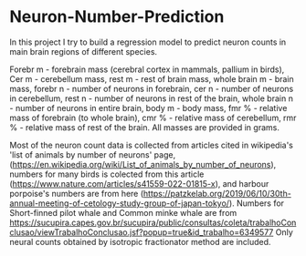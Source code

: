 # Neuron-Number-Prediction

In this project I try to build a regression model to predict neuron counts in main brain regions of different species.

Forebr m - forebrain mass (cerebral cortex in mammals, pallium in birds),
Cer m - cerebellum mass,
rest m - rest of brain mass,
whole brain m - brain mass,
forebr n - number of neurons in forebrain,
cer n - number of neurons in cerebellum,
rest n - number of neurons in rest of the brain,
whole brain n - number of neurons in entire brain,
body m - body mass,
fmr % - relative mass of forebrain (to whole brain),
cmr % - relative mass of cerebellum,
rmr % - relative mass of rest of the brain.
All masses are provided in grams.

Most of the neuron count data is collected from articles cited in wikipedia's 'list of animals by number of neurons' page,
(https://en.wikipedia.org/wiki/List_of_animals_by_number_of_neurons),
numbers for many birds is colected from this article (https://www.nature.com/articles/s41559-022-01815-x),
and harbour porpoise's numbers are from here (https://patzkelab.org/2019/06/10/30th-annual-meeting-of-cetology-study-group-of-japan-tokyo/).
Numbers for Short-finned pilot whale and Common minke whale are from https://sucupira.capes.gov.br/sucupira/public/consultas/coleta/trabalhoConclusao/viewTrabalhoConclusao.jsf?popup=true&id_trabalho=6349577
Only neural counts obtained by isotropic fractionator method are included.
